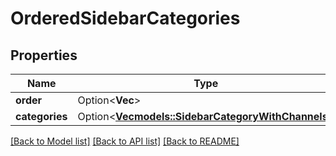 # OrderedSidebarCategories

## Properties

Name | Type | Description | Notes
------------ | ------------- | ------------- | -------------
**order** | Option<**Vec<String>**> |  | [optional]
**categories** | Option<[**Vec<models::SidebarCategoryWithChannels>**](SidebarCategoryWithChannels.md)> |  | [optional]

[[Back to Model list]](../README.md#documentation-for-models) [[Back to API list]](../README.md#documentation-for-api-endpoints) [[Back to README]](../README.md)



